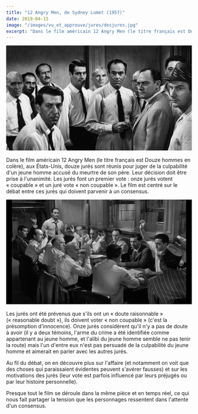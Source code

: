 ```yaml
---
title: "12 Angry Men, de Sydney Lumet (1957)"
date: 2019-04-15
image: "/images/vu_et_approuve/jures/desjures.jpg"
excerpt: "Dans le film américain 12 Angry Men (le titre français est Douze hommes en colère), aux États-Unis, douze jurés sont réunis pour juger de la culpabilité d'un jeune homme accusé du meurtre de son père..."
--- 
```


![Des jurés](/images/vu_et_approuve/jures/desjures.jpg)

Dans le film américain 12 Angry Men (le titre français est Douze hommes en colère), aux États-Unis, douze jurés sont réunis pour juger de la culpabilité d'un jeune homme accusé du meurtre de son père. Leur décision doit être prise à l'unanimité. Les jurés font un premier vote : onze jurés votent « coupable » et un juré vote « non coupable ». Le film est centré sur le débat entre ces jurés qui doivent parvenir à un consensus.

![12 jurés](/images/vu_et_approuve/jures/12jures.png)

Les jurés ont été prévenus que s'ils ont un « doute raisonnable » (« reasonable doubt »), ils doivent voter « non coupable » (c'est la présomption d'innocence). Onze jurés considèrent qu'il n'y a pas de doute à avoir (il y a deux témoins, l'arme du crime a été identifiée comme appartenant au jeune homme, et l'alibi du jeune homme semble ne pas tenir la route) mais l'un d'entre eux n'est pas persuadé de la culpabilité du jeune homme et aimerait en parler avec les autres jurés.

Au fil du débat, on en découvre plus sur l'affaire (et notamment on voit que des choses qui paraissaient évidentes peuvent s'avérer fausses) et sur les motivations des jurés (leur vote est parfois influencé par leurs préjugés ou par leur histoire personnelle).

Presque tout le film se déroule dans la même pièce et en temps réel, ce qui nous fait partager la tension que les personnages ressentent dans l'attente d'un consensus.
